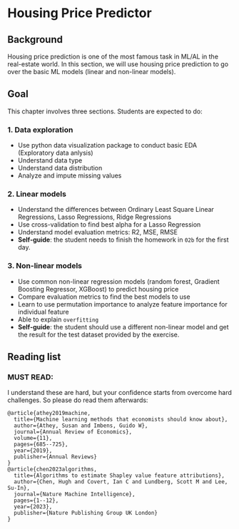 # Housing Price Predictor
## Background
Housing price prediction is one of the most famous task in ML/AL in the real-estate world. In this section, we will use housing price prediction to go over the basic ML models (linear and non-linear models).
## Goal
This chapter involves three sections. Students are expected to do:
### 1. Data exploration
* Use python data visualization package to conduct basic EDA (Exploratory data anlysis)
* Understand data type
* Understand data distribution
* Analyze and impute missing values

### 2. Linear models
* Understand the differences between Ordinary Least Square Linear Regressions, Lasso Regressions, Ridge Regressions
* Use cross-validation to find best alpha for a Lasso Regression
* Understand model evaluation metrics: R2, MSE, RMSE
* **Self-guide**: the student needs to finish the homework in `02b` for the first day.

### 3. Non-linear models
* Use common non-linear regression models (random forest, Gradient Boosting Regressor, XGBoost) to predict housing price
* Compare evaluation metrics to find the best models to use
* Learn to use permutation importance to analyze feature importance for individual feature
* Able to explain `overfitting`
* **Self-guide**: the student should use a different non-linear model and get the result for the test dataset provided by the exercise.

## Reading list
### MUST READ:
I understand these are hard, but your confidence starts from overcome hard challenges. So please do read them afterwards:
```
@article{athey2019machine,
  title={Machine learning methods that economists should know about},
  author={Athey, Susan and Imbens, Guido W},
  journal={Annual Review of Economics},
  volume={11},
  pages={685--725},
  year={2019},
  publisher={Annual Reviews}
}
@article{chen2023algorithms,
  title={Algorithms to estimate Shapley value feature attributions},
  author={Chen, Hugh and Covert, Ian C and Lundberg, Scott M and Lee, Su-In},
  journal={Nature Machine Intelligence},
  pages={1--12},
  year={2023},
  publisher={Nature Publishing Group UK London}
}
```

